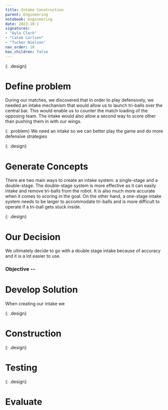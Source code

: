 ```yaml
---
title: Intake Construction
parent: Engineering
notebook: engineering
date: 2023-10-1
signatures:
- "Ayla Clark"
- "Caleb Carlson"
- "Tucker Nielson"
nav_order: 10
has_children: false
---
```


 {: .design}
# Define problem 

During our matches, we discovered that in order to play defensively, we needed an intake mechanism that would allow us to launch tri-balls over the central bar. This would enable us to counter the match loading of the opposing team. The intake would also allow a second way to score other than pushing them in with our wings.

 {: .problem}
We need an intake so we can better play the game and do more defensive strategies 

{: .design}
# Generate Concepts

There are two main ways to create an intake system: a single-stage and a double-stage. The double-stage system is more effective as it can easily intake and remove tri-balls from the robot. It is also much more accurate when it comes to scoring in the goal. On the other hand, a one-stage intake system needs to be larger to accommodate tri-balls and is more difficult to operate if a tri-ball gets stuck inside.

{: .design}
# Our Decision

We ultimately decide to go with a double stage intake because of accuracy and it is a lot easier to use.

### Objective --

# Develop Solution 

When creating our intake we 

{: .design}
# Construction

{: .design}
# Testing

{: .design}
# Evaluate

